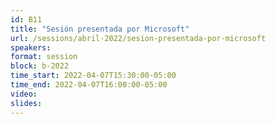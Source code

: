 ```yaml
---
id: B11
title: "Sesión presentada por Microsoft"
url: /sessions/abril-2022/sesion-presentada-por-microsoft
speakers:
format: session
block: b-2022
time_start: 2022-04-07T15:30:00-05:00
time_end: 2022-04-07T16:00:00-05:00
video:
slides:
---
```

